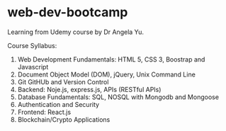 # web-dev-bootcamp
Learning from Udemy course by Dr Angela Yu.

Course Syllabus:
<ol>
  <li>Web Development Fundamentals: HTML 5, CSS 3, Boostrap and Javascript</li>
  <li>Document Object Model (DOM), jQuery, Unix Command Line</li>
  <li>Git GitHUb and Version Control</li>
  <li>Backend: Noje.js, express.js, APIs (RESTful APIs)</li>
  <li>Database Fundamentals: SQL, NOSQL with Mongodb and Mongoose</li>
  <li>Authentication and Security</li>
  <li>Frontend: React.js</li>
  <li>Blockchain/Crypto Applications</li>
</ol>
